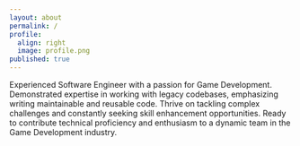 ```yaml
---
layout: about
permalink: /
profile:
  align: right
  image: profile.png
published: true
---
```


Experienced Software Engineer with a passion for Game Development. Demonstrated expertise in working with legacy codebases, emphasizing writing maintainable and reusable code. Thrive on tackling complex challenges and constantly seeking skill enhancement opportunities. Ready to contribute technical proficiency and enthusiasm to a dynamic team in the Game Development industry.